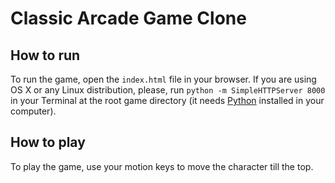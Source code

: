 # Classic Arcade Game Clone

## How to run

To run the game, open the `index.html` file in your browser. If you are using OS X or any Linux distribution, please, run `python -m SimpleHTTPServer 8000` in your Terminal at the root game directory (it needs [Python](https://www.python.org/) installed in your computer).

## How to play

To play the game, use your motion keys to move the character till the top.